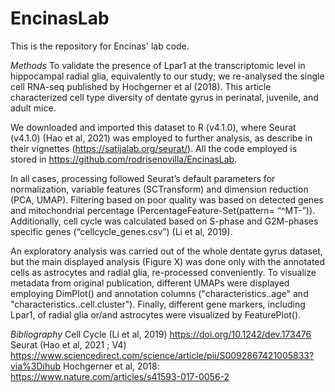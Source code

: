 # EncinasLab
This is the repository for Encinas' lab code.

*Methods*
To validate the presence of Lpar1 at the transcriptomic level in hippocampal radial glia, equivalently to our study; we re-analysed the single cell RNA-seq published by Hochgerner et al (2018). This article characterized cell type diversity of dentate gyrus in perinatal, juvenile, and adult mice.

We downloaded and imported this dataset to R (v4.1.0), where Seurat (v4.1.0) (Hao et al, 2021) was employed to further analysis, as describe in their vignettes (https://satijalab.org/seurat/). All the code employed is stored in https://github.com/rodrisenovilla/EncinasLab.

In all cases, processing followed Seurat’s default parameters for normalization, variable features (SCTransform) and dimension reduction (PCA, UMAP). Filtering based on poor quality was based on detected genes and mitochondrial percentage (PercentageFeature-Set(pattern= “^MT-”)). Additionally, cell cycle was calculated based on S-phase and G2M-phases specific genes (“cellcycle_genes.csv”) (Li et al, 2019).

An exploratory analysis was carried out of the whole dentate gyrus dataset, but the main displayed analysis (Figure X) was done only with the annotated cells as astrocytes and radial glia, re-processed conveniently. To visualize metadata from original publication, different UMAPs were displayed employing DimPlot() and annotation columns ("characteristics..age" and "characteristics..cell.cluster"). Finally, different gene markers, including Lpar1, of radial glia or/and astrocytes were visualized by FeaturePlot().

*Bibliography*
Cell Cycle (Li et al, 2019)
https://doi.org/10.1242/dev.173476
Seurat (Hao et al, 2021 ; V4)
https://www.sciencedirect.com/science/article/pii/S0092867421005833?via%3Dihub
Hochgerner et al, 2018:
https://www.nature.com/articles/s41593-017-0056-2
